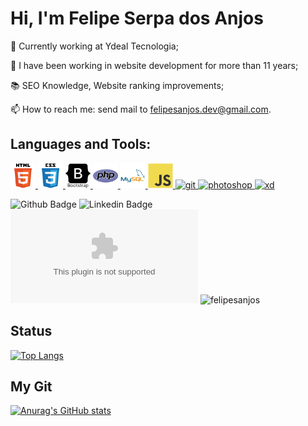 <h1>Hi, I'm Felipe Serpa dos Anjos</h1>

💼 Currently working at Ydeal Tecnologia;

🚀 I have been working in website development for more than 11 years;

📚 SEO Knowledge, Website ranking improvements;

📫 How to reach me: send mail to felipesanjos.dev@gmail.com.


## Languages and Tools:
<p> 
    <a href="https://www.w3.org/html/" target="_blank"> 
      <img src="https://raw.githubusercontent.com/devicons/devicon/master/icons/html5/html5-original-wordmark.svg" alt="html5" width="40" height="40"/> 
    </a>
    <a href="https://www.w3schools.com/css/" target="_blank"> 
      <img src="https://raw.githubusercontent.com/devicons/devicon/master/icons/css3/css3-original-wordmark.svg" alt="css3" width="40" height="40"/> 
    </a>
    <a href="https://getbootstrap.com" target="_blank"> 
      <img src="https://raw.githubusercontent.com/devicons/devicon/master/icons/bootstrap/bootstrap-plain-wordmark.svg" alt="bootstrap" width="40" height="40"/> 
    </a>
    <a href="https://www.php.net" target="_blank"> 
      <img src="https://raw.githubusercontent.com/devicons/devicon/master/icons/php/php-original.svg" alt="php" width="40" height="40"/> 
    </a>
    <a href="https://www.mysql.com/" target="_blank"> 
      <img src="https://raw.githubusercontent.com/devicons/devicon/master/icons/mysql/mysql-original-wordmark.svg" alt="mysql" width="40" height="40"/> 
    </a> 
    <a href="https://developer.mozilla.org/en-US/docs/Web/JavaScript" target="_blank"> 
      <img src="https://raw.githubusercontent.com/devicons/devicon/master/icons/javascript/javascript-original.svg" alt="javascript" width="40" height="40"/> 
    </a> 
    <a href="https://git-scm.com/" target="_blank"> 
      <img src="https://www.vectorlogo.zone/logos/git-scm/git-scm-icon.svg" alt="git" width="40" height="40"/> 
    </a>  
    <a href="https://www.adobe.com/" target="_blank"> 
      <img src="https://upload.wikimedia.org/wikipedia/commons/thumb/2/20/Photoshop_CC_icon.png/800px-Photoshop_CC_icon.png" alt="photoshop" width="40" height="40"/> 
    </a>
    <a href="https://www.adobe.com/" target="_blank"> 
      <img src="https://w7.pngwing.com/pngs/213/165/png-transparent-adobe-logo-logos-xd-logos-and-brands-icon-thumbnail.png" alt="xd" width="40" height="40"/> 
    </a>
</p>

![Github Badge](https://github.com/felipesanjos)
![Linkedin Badge]([https://www.linkedin.com/in/felipesanjos/](https://br.linkedin.com/in/felipe-serpa-dos-anjos-5909ab114))
![Gmail Badge](mailto:felipesanjos.dev@gmail.com)
<img src="https://wakatime.com/badge/user/0df2272f-e652-41a3-bb0e-7de298679c6b.svg" alt="felipesanjos" />

## Status
[![Top Langs](https://github-readme-stats.vercel.app/api/top-langs/?username=felipesanjos&layout=compact)](https://github.com/anuraghazra/github-readme-stats)

## My Git
[![Anurag's GitHub stats](https://github-readme-stats.vercel.app/api?username=felipesanjos&show_icons=true&count_private=true&hide=stars,issues,contribs)](https://github.com/anuraghazra/github-readme-stats)
